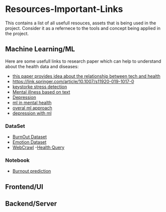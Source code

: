 # Resources-Important-Links

This contains a list of all usefull resouces, assets that is being used in the project.
Consider it as a refernece to the tools and concept being applied in the project.

## Machine Learning/ML

Here are some usefull links to research paper which can help to understand about the health data and diseases:

- [this paper provides idea about the relationship between tech and health](https://bmcpsychiatry.biomedcentral.com/articles/10.1186/s12888-022-03713-9)
- https://link.springer.com/article/10.1007/s11920-019-1017-0
- [keystorke stress detection](https://d1wqtxts1xzle7.cloudfront.net/91495062/j.ijhcs.2009.07.00520220924-1-j9l4y9-libre.pdf?1664054730=&response-content-disposition=inline%3B+filename%3DAutomated_stress_detection_using_keystro.pdf&Expires=1694587083&Signature=M-zDfDbVzwq0ft46Rjast1yrbKk-gaFU82Jn~Zbh1dQ6~ePKG46etREHWA85CXTh0wt6C9mVmbwAnqAUYe7EBx68DIUAwLDXZL1sMrKbn--yeOhZeuwpS1FA8vqcvTLayqJccyoR1Uy7wZsW6o7rsMbBXm4jhEokcsuHpEQeJ5XKDR8PxBQ6RFyN-2aXbWw~hy~shGBYWId6L8dkIXOBZfEfr31n7bNDXkpmB5gbZL8DbNYYBVwCkMOI9ncmw0HYTWtwM5EUJ~lyHusaKyzyUI3LnsB6pBbqRnAl7rzIiCDoQGln8RysmNhH0O6dnYohuOHohhkTFb1LwJa3Mg7gnA__&Key-Pair-Id=APKAJLOHF5GGSLRBV4ZA)
- [Mental illness based on text](https://sci-hub.se/10.1109/ASONAM.2016.7752434)
- [Depression](https://sci-hub.se/10.1109/BIGCOMP.2016.7425918)
- [ml in mental health](https://sci-hub.se/https://doi.org/10.1017/S0033291719000151)
- [overal ml approach](https://link.springer.com/article/10.1007/s42979-022-01613-z#:~:text=Data%20Visualization&text=The%20highest%20percentage%20of%20employees,companies%20with%201%E2%80%935%20employees.)
 - [depression with ml](https://sci-hub.se/10.1016/j.compbiomed.2021.104499)

### DataSet

- [BurnOut Dataset](https://www.kaggle.com/datasets/blurredmachine/are-your-employees-burning-out?select=train.csv)
- [Emotion Dataset](https://www.kaggle.com/datasets/pashupatigupta/emotion-detection-from-text)
- [WebCrawl](https://commoncrawl.org/overview) -[Health Query](https://huggingface.co/datasets/wangrongsheng/HealthCareMagic-100k-en)

### Notebook

- [Burnout prediction](https://www.kaggle.com/code/asanchezhernandez/employee-burnout-eda-and-prediction)

## Frontend/UI

## Backend/Server

